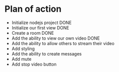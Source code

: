 # Plan of action

- Initialize nodejs project DONE
- Initialize our first view DONE
- Create a room DONE
- Add the ability to view our own video DONE
- Add the ability to allow others to stream their video
- Add styling 
- Add the ability to create messages
- Add mute
- Add stop video button